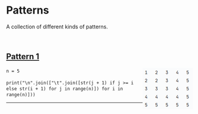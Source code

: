 # Patterns

A collection of different kinds of patterns. 

<br>

<a href="pattern_1/main.py">
<h2 align="left">Pattern 1</h2>
</a>
<img align="right" src="pattern_1/pattern_1.png">

```
n = 5

print("\n".join(["\t".join([str(j + 1) if j >= i else str(i + 1) for j in range(n)]) for i in range(n)]))
```

---
